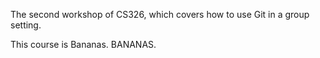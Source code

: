 
The second workshop of CS326, which covers how to use Git in a group setting.

This course is Bananas.
BANANAS.
